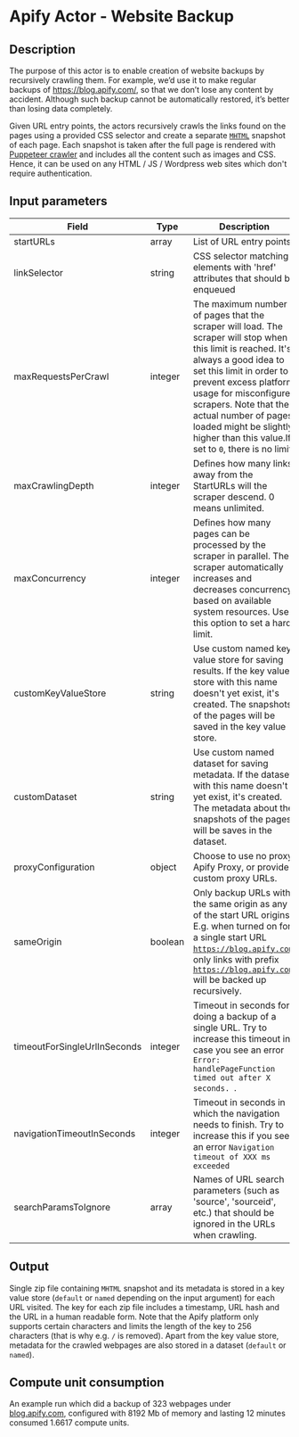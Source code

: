 # Apify Actor - Website Backup

## Description

The purpose of this actor is to enable creation of website backups by recursively crawling them. For example, we’d use it to make regular backups of https://blog.apify.com/, so that we don’t lose any content by accident. Although such backup cannot be automatically restored, it’s better than losing data completely.

Given URL entry points, the actors recursively crawls the links found on the pages using a provided CSS selector and create a separate [`MHTML`](https://en.wikipedia.org/wiki/MHTML) snapshot of each page. Each snapshot is taken after the full page is rendered with [Puppeteer crawler](https://sdk.apify.com/docs/examples/puppeteer-crawler) and includes all the content such as images and CSS. Hence, it can be used on any HTML / JS / Wordpress web sites which don't require authentication.

## Input parameters
| Field  | Type  | Description  |
|---|---|---|
| startURLs  |  array | List of URL entry points  |
| linkSelector  | string  | CSS selector matching elements with 'href' attributes that should be enqueued  |
| maxRequestsPerCrawl  |  integer |  The maximum number of pages that the scraper will load. The scraper will stop when this limit is reached. It's always a good idea to set this limit in order to prevent excess platform usage for misconfigured scrapers. Note that the actual number of pages loaded might be slightly higher than this value.If set to <code>0</code>, there is no limit. |
| maxCrawlingDepth | integer | Defines how many links away from the StartURLs will the scraper descend. 0 means unlimited. |
maxConcurrency | integer | Defines how many pages can be processed by the scraper in parallel. The scraper automatically increases and decreases concurrency based on available system resources. Use this option to set a hard limit. |
customKeyValueStore | string | Use custom named key value store for saving results. If the key value store with this name doesn't yet exist, it's created. The snapshots of the pages will be saved in the key value store. |
customDataset | string | Use custom named dataset for saving metadata. If the dataset with this name doesn't yet exist, it's created. The metadata about the snapshots of the pages will be saves in the dataset. |
proxyConfiguration | object | Choose to use no proxy, Apify Proxy, or provide custom proxy URLs. |
sameOrigin | boolean | Only backup URLs with the same origin as any of the start URL origins. E.g. when turned on for a single start URL <code>https://blog.apify.com</code>, only links with prefix <code>https://blog.apify.com</code> will be backed up recursively. |
timeoutForSingleUrlInSeconds | integer | Timeout in seconds for doing a backup of a single URL. Try to increase this timeout in case you see an error <code> Error: handlePageFunction timed out after X seconds. </code>. |
navigationTimeoutInSeconds | integer | Timeout in seconds in which the navigation needs to finish. Try to increase this if you see an error <code>Navigation timeout of XXX ms exceeded </code>| 
searchParamsToIgnore | array | Names of URL search parameters (such as 'source', 'sourceid', etc.) that should be ignored in the URLs when crawling. |


## Output

Single zip file containing `MHTML` snapshot and its metadata is stored in a key value store (`default` or `named` depending on the input argument) for each URL visited. The key for each zip file includes a timestamp, URL hash and the URL in a human readable form. Note that the Apify platform only supports certain characters and limits the length of the key to 256 characters (that is why e.g. `/` is removed). Apart from the key value store, metadata for the crawled webpages are also stored in a dataset (`default` or `named`).

## Compute unit consumption
An example run which did a backup of 323 webpages under <a href='blog.apify.com'>blog.apify.com</a>, configured with 8192 Mb of memory and lasting 12 minutes consumed 1.6617 compute units.

